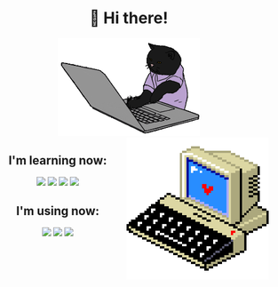 <div id="header", align="center">
    <h1>👋 Hi there!</h1>
    <div>
    <img src="./coding.gif" width="256"/>
</div>


<img src="./computer.webp" align="right">

<div id="learn">
    <h2>I'm learning now:</h2>
    <img src="https://img.shields.io/badge/assembly%20script-%23000000.svg?style=for-the-badge&logo=assemblyscript&logoColor=white">
    <img src="https://img.shields.io/badge/c-%2300599C.svg?style=for-the-badge&logo=c&logoColor=white"/>
    <img src="https://img.shields.io/badge/c++-%2300599C.svg?style=for-the-badge&logo=c%2B%2B&logoColor=white"/>
    <img src="https://img.shields.io/badge/python-3670A0?style=for-the-badge&logo=python&logoColor=ffdd54"/>
</div>

<div id="use">
    <h2>I'm using now:</h2> 
    <img src="https://img.shields.io/badge/Arch%20Linux-1793D1?logo=arch-linux&logoColor=fff&style=for-the-badge"/>
    <img src="https://img.shields.io/badge/NeoVim-%2357A143.svg?&style=for-the-badge&logo=neovim&logoColor=white"/>
    <img src="https://img.shields.io/badge/Emacs-%237F5AB6.svg?&style=for-the-badge&logo=gnu-emacs&logoColor=white"/>
</div>


